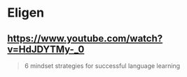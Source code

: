 # Eligen

## https://www.youtube.com/watch?v=HdJDYTMy-_0
> 6 mindset strategies for successful language learning 
